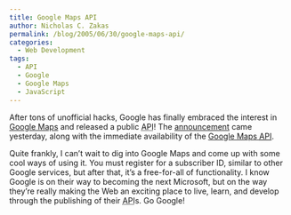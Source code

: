 ```yaml
---
title: Google Maps API
author: Nicholas C. Zakas
permalink: /blog/2005/06/30/google-maps-api/
categories:
  - Web Development
tags:
  - API
  - Google
  - Google Maps
  - JavaScript
---
```

After tons of unofficial hacks, Google has finally embraced the interest in <a title="Google Maps" rel="external" href="http://maps.google.com">Google Maps</a> and released a public <acronym title="Application Programming Interface">API</acronym>! The <a title="The World is your JavaScript Enabled Oyster" rel="external" href="http://googleblog.blogspot.com/2005/06/world-is-your-javascript-enabled_29.html">announcement</a> came yesterday, along with the immediate availability of the <a title="Google Maps API" rel="external" href="http://www.google.com/apis/maps/">Google Maps <acronym title="Application Programming Interface">API</acronym></a>.

Quite frankly, I can&#8217;t wait to dig into Google Maps and come up with some cool ways of using it. You must register for a subscriber ID, similar to other Google services, but after that, it&#8217;s a free-for-all of functionality. I know Google is on their way to becoming the next Microsoft, but on the way they&#8217;re really making the Web an exciting place to live, learn, and develop through the publishing of their <acronym title="Application Programming Interface">API</acronym>s. Go Google!
